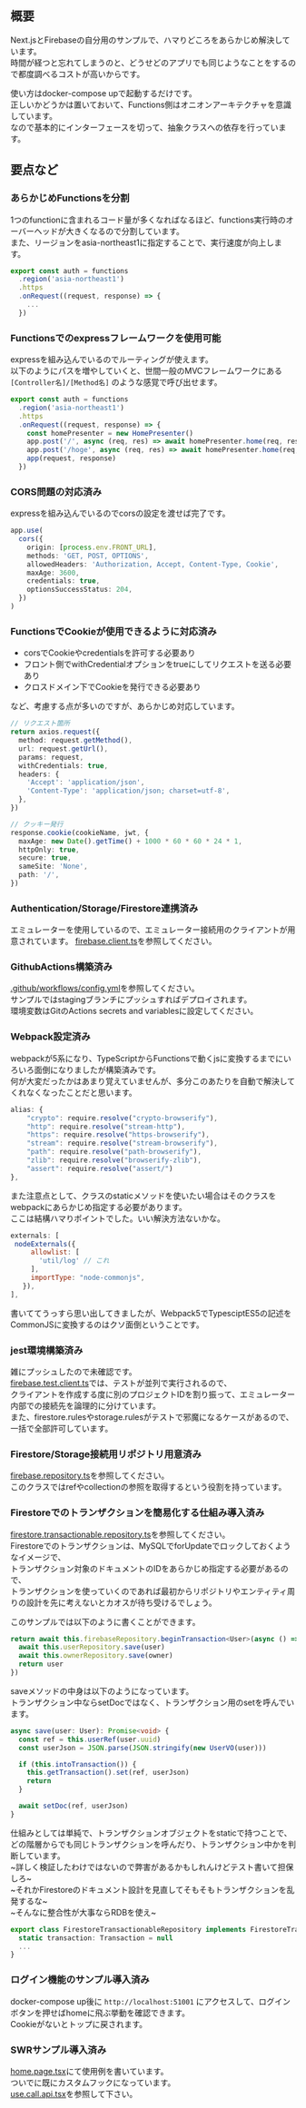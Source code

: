 ## 概要

Next.jsとFirebaseの自分用のサンプルで、ハマりどころをあらかじめ解決しています。  
時間が経つと忘れてしまうのと、どうせどのアプリでも同じようなことをするので都度調べるコストが高いからです。
  
使い方はdocker-compose upで起動するだけです。  
正しいかどうかは置いておいて、Functions側はオニオンアーキテクチャを意識しています。  
なので基本的にインターフェースを切って、抽象クラスへの依存を行っています。

## 要点など

### あらかじめFunctionsを分割
1つのfunctionに含まれるコード量が多くなればなるほど、functions実行時のオーバーヘッドが大きくなるので分割しています。  
また、リージョンをasia-northeast1に指定することで、実行速度が向上します。  
```typescript
export const auth = functions
  .region('asia-northeast1')
  .https
  .onRequest((request, response) => {
    ...
  })
```

### Functionsでのexpressフレームワークを使用可能
expressを組み込んでいるのでルーティングが使えます。  
以下のようにパスを増やしていくと、世間一般のMVCフレームワークにある `[Controller名]/[Method名]` のような感覚で呼び出せます。
```typescript
export const auth = functions
  .region('asia-northeast1')
  .https
  .onRequest((request, response) => {
    const homePresenter = new HomePresenter()
    app.post('/', async (req, res) => await homePresenter.home(req, res))
    app.post('/hoge', async (req, res) => await homePresenter.home(req, res))
    app(request, response)
  })
```

### CORS問題の対応済み
expressを組み込んでいるのでcorsの設定を渡せば完了です。
```typescript
app.use(
  cors({
    origin: [process.env.FRONT_URL],
    methods: 'GET, POST, OPTIONS',
    allowedHeaders: 'Authorization, Accept, Content-Type, Cookie',
    maxAge: 3600,
    credentials: true,
    optionsSuccessStatus: 204,
  })
)
```

### FunctionsでCookieが使用できるように対応済み
- corsでCookieやcredentialsを許可する必要あり
- フロント側でwithCredentialオプションをtrueにしてリクエストを送る必要あり
- クロスドメイン下でCookieを発行できる必要あり
  
など、考慮する点が多いのですが、あらかじめ対応しています。
```typescript
// リクエスト箇所
return axios.request({
  method: request.getMethod(),
  url: request.getUrl(),
  params: request,
  withCredentials: true,
  headers: {
    'Accept': 'application/json',
    'Content-Type': 'application/json; charset=utf-8',
  },
})
```
```typescript
// クッキー発行
response.cookie(cookieName, jwt, {
  maxAge: new Date().getTime() + 1000 * 60 * 60 * 24 * 1,
  httpOnly: true,
  secure: true,
  sameSite: 'None',
  path: '/',
})
```

### Authentication/Storage/Firestore連携済み
エミュレーターを使用しているので、エミュレーター接続用のクライアントが用意されています。
[firebase.client.ts](https://github.com/Kate-AC/firebase-architecture-template/blob/main/functions/src/infrastructure/firebase/firebase.client.ts)を参照してください。

### GithubActions構築済み
[.github/workflows/config.yml](https://github.com/Kate-AC/firebase-architecture-template/blob/main/.github/workflows/config.yml)を参照してください。  
サンプルではstagingブランチにプッシュすればデプロイされます。  
環境変数はGitのActions secrets and variablesに設定してください。

### Webpack設定済み
webpackが5系になり、TypeScriptからFunctionsで動くjsに変換するまでにいろいろ面倒になりましたが構築済みです。  
何が大変だったかはあまり覚えていませんが、多分このあたりを自動で解決してくれなくなったことだと思います。
```js
alias: {
    "crypto": require.resolve("crypto-browserify"),
    "http": require.resolve("stream-http"),
    "https": require.resolve("https-browserify"),
    "stream": require.resolve("stream-browserify"),
    "path": require.resolve("path-browserify"),
    "zlib": require.resolve("browserify-zlib"),
    "assert": require.resolve("assert/")
},
 ```
 
 また注意点として、クラスのstaticメソッドを使いたい場合はそのクラスをwebpackにあらかじめ指定する必要があります。  
 ここは結構ハマりポイントでした。いい解決方法ないかな。
 ```js
 externals: [
  nodeExternals({
      allowlist: [
        'util/log' // これ
      ],
      importType: "node-commonjs",
    }),
],
```
書いててうっすら思い出してきましたが、Webpack5でTypesciptES5の記述をCommonJSに変換するのはクソ面倒ということです。

### jest環境構築済み
雑にプッシュしたので未確認です。  
[firebase.test.client.ts](https://github.com/Kate-AC/firebase-architecture-template/blob/main/functions/test/infrastructure/firebase.test.client.ts)では、テストが並列で実行されるので、  
クライアントを作成する度に別のプロジェクトIDを割り振って、エミュレーター内部での接続先を論理的に分けています。   
また、firestore.rulesやstorage.rulesがテストで邪魔になるケースがあるので、一括で全部許可しています。

### Firestore/Storage接続用リポジトリ用意済み
[firebase.repository.ts](https://github.com/Kate-AC/firebase-architecture-template/blob/main/functions/src/infrastructure/firebase/firebase.repository.ts)を参照してください。  
このクラスではrefやcollectionの参照を取得するという役割を持っています。

### Firestoreでのトランザクションを簡易化する仕組み導入済み
[firestore.transactionable.repository.ts](https://github.com/Kate-AC/firebase-architecture-template/blob/main/functions/src/infrastructure/firebase/firestore.transactionable.repository.ts)を参照してください。  
Firestoreでのトランザクションは、MySQLでforUpdateでロックしておくようなイメージで、  
トランザクション対象のドキュメントのIDをあらかじめ指定する必要があるので、  
トランザクションを使っていくのであれば最初からリポジトリやエンティティ周りの設計を先に考えないとカオスが待ち受けるでしょう。

このサンプルでは以下のように書くことができます。  

```typescript
return await this.firebaseRepository.beginTransaction<User>(async () => {
  await this.userRepository.save(user)
  await this.ownerRepository.save(owner)
  return user
})
```
saveメソッドの中身は以下のようになっています。  
トランザクション中ならsetDocではなく、トランザクション用のsetを呼んでいます。 
```typescript
async save(user: User): Promise<void> {
  const ref = this.userRef(user.uuid)
  const userJson = JSON.parse(JSON.stringify(new UserVO(user)))

  if (this.intoTransaction()) {
    this.getTransaction().set(ref, userJson)
    return
  }

  await setDoc(ref, userJson)
}
```

仕組みとしては単純で、トランザクションオブジェクトをstaticで持つことで、  
どの階層からでも同じトランザクションを呼んだり、トランザクション中かを判断しています。  
~詳しく検証したわけではないので弊害があるかもしれんけどテスト書いて担保しろ~  
~それかFirestoreのドキュメント設計を見直してそもそもトランザクションを乱発するな~  
~そんなに整合性が大事ならRDBを使え~
```typescript
export class FirestoreTransactionableRepository implements FirestoreTransactionableRepositoryInterface {
  static transaction: Transaction = null
  ...
}
```

### ログイン機能のサンプル導入済み
docker-compose up後に `http://localhost:51001` にアクセスして、ログインボタンを押せばhomeに飛ぶ挙動を確認できます。  
Cookieがないとトップに戻されます。

### SWRサンプル導入済み
[home.page.tsx](https://github.com/Kate-AC/firebase-architecture-template/blob/main/app/presenter/pages/home.page.tsx)にて使用例を書いています。  
ついでに既にカスタムフックになっています。  
[use.call.api.tsx](https://github.com/Kate-AC/firebase-architecture-template/blob/main/app/presenter/hooks/use.call.api.tsx)を参照して下さい。
